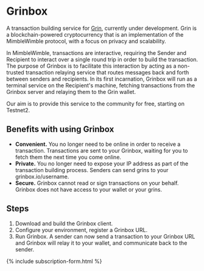 # Grinbox
A transaction building service for [Grin](https://grin-tech.org), currently under development.
Grin is a blockchain-powered cryptocurrency that is an implementation of the MimbleWimble protocol, with a focus on privacy and scalability.

In MimbleWimble, transactions are interactive, requiring the Sender and Recipient to interact over a single round trip in order to build the transaction. The purpose of Grinbox is to facilitate this interaction by acting as a non-trusted transaction relaying service that routes messages back and forth between senders and recipients. In its first incarnation, Grinbox will run as a terminal service on the Recipient's machine, fetching transactions from the Grinbox server and relaying them to the Grin wallet.

Our aim is to provide this service to the community for free, starting on Testnet2.

## Benefits with using Grinbox
- **Convenient.** You no longer need to be online in order to receive a transaction. Transactions are sent to your Grinbox, waiting for you to fetch them the next time you come online.
- **Private.** You no longer need to expose your IP address as part of the transaction building process. Senders can send grins to your grinbox.io/username. 
- **Secure.** Grinbox cannot read or sign transactions on your behalf. Grinbox does not have access to your wallet or your grins. 

## Steps
1. Download and build the Grinbox client.
2. Configure your environment, register a Grinbox URL.
3. Run Grinbox. A sender can now send a transaction to your Grinbox URL and Grinbox will relay it to your wallet, and communicate back to the sender.

{% include subscription-form.html %}
